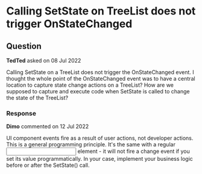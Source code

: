# Calling SetState on TreeList does not trigger OnStateChanged

## Question

**TedTed** asked on 08 Jul 2022

Calling SetState on a TreeList does not trigger the OnStateChanged event. I thought the whole point of the OnStateChanged event was to have a central location to capture state change actions on a TreeList? How are we supposed to capture and execute code when SetState is called to change the state of the TreeList?

### Response

**Dimo** commented on 12 Jul 2022

UI component events fire as a result of user actions, not developer actions. This is a general programming principle. It's the same with a regular <input> element - it will not fire a change event if you set its value programmatically. In your case, implement your business logic before or after the SetState() call.

